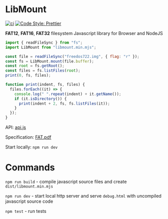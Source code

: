 # LibMount

[![ci](https://github.com/vip-delete/libmount/actions/workflows/ci.yaml/badge.svg)](https://github.com/vip-delete/libmount/actions/workflows/ci.yaml)
[![Code Style: Prettier](https://img.shields.io/badge/code_style-prettier-ff69b4.svg)](https://github.com/prettier/prettier)

**FAT12**, **FAT16**, **FAT32** filesystem Javascript library for Browser and NodeJS

```javascript
import { readFileSync } from "fs";
import LibMount from "libmount.min.mjs";

const file = readFileSync("freedos722.img", { flag: "r" });
const fs = LibMount.mount(file.buffer);
const root = fs.getRoot();
const files = fs.listFiles(root);
print(0, fs, files);

function print(indent, fs, files) {
  files.forEach((it) => {
    console.log(" ".repeat(indent) + it.getName());
    if (it.isDirectory()) {
      print(indent + 2, fs, fs.listFiles(it));
    }
  });
}
```

API: [api.js](src/main/javascript/libmount/api.js)

Specification: [FAT.pdf](docs/FAT.pdf)

Start locally: ```npm run dev```

# Commands

```npm run build``` - compile javascript source files and create ```dist/libmount.min.mjs```

```npm run dev``` - start local http server and serve ```debug.html``` with uncompiled javascript source code

```npm test``` - run tests
